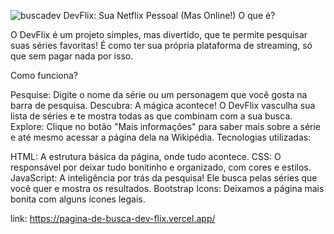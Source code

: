 ![buscadev](https://github.com/user-attachments/assets/8a45ee36-b9e1-4c15-900f-579a028de246)
DevFlix: Sua Netflix Pessoal (Mas Online!)
O que é?

O DevFlix é um projeto simples, mas divertido, que te permite pesquisar suas séries favoritas! É como ter sua própria plataforma de streaming, só que sem pagar nada por isso.

Como funciona?

Pesquise: Digite o nome da série ou um personagem que você gosta na barra de pesquisa.
Descubra: A mágica acontece! O DevFlix vasculha sua lista de séries e te mostra todas as que combinam com a sua busca.
Explore: Clique no botão "Mais informações" para saber mais sobre a série e até mesmo acessar a página dela na Wikipédia.
Tecnologias utilizadas:

HTML: A estrutura básica da página, onde tudo acontece.
CSS: O responsável por deixar tudo bonitinho e organizado, com cores e estilos.
JavaScript: A inteligência por trás da pesquisa! Ele busca pelas séries que você quer e mostra os resultados.
Bootstrap Icons: Deixamos a página mais bonita com alguns ícones legais.



link: https://pagina-de-busca-dev-flix.vercel.app/

